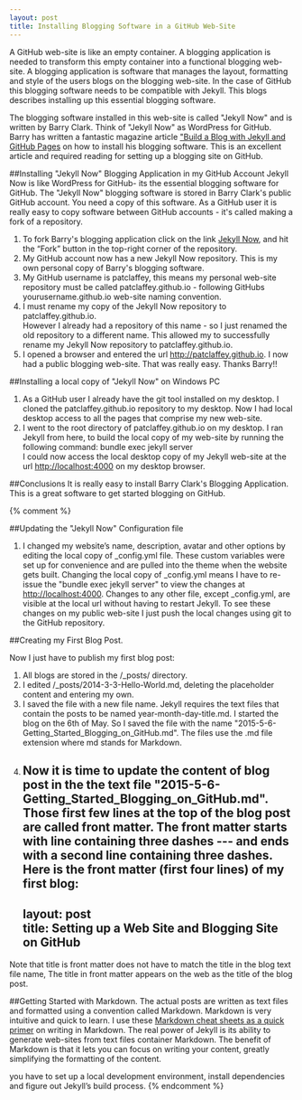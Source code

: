 ```yaml
---
layout: post
title: Installing Blogging Software in a GitHub Web-Site
---
```

A GitHub web-site is like an empty container.
A blogging application is needed to transform this empty container into a functional blogging web-site.
A blogging application is software that manages the layout, formatting and style of the users blogs on the blogging web-site.
In the case of GitHub this blogging software needs to be compatible with Jekyll.
This blogs describes installing up this essential blogging software.


The blogging software installed in this web-site is called "Jekyll Now" and is written by Barry Clark.
Think of "Jekyll Now" as WordPress for GitHub.
Barry has written a fantastic magazine article ["Build a Blog with Jekyll and GitHub Pages](http://www.smashingmagazine.com/2014/08/01/build-blog-jekyll-github-pages/)
on how to install his blogging software.
This is an excellent article and required reading for setting up a blogging site on GitHub.

##Installing "Jekyll Now" Blogging Application in my GitHub Account
Jekyll Now is like WordPress for GitHub- its the essential blogging software for GitHub.
The "Jekyll Now" blogging software is stored in Barry Clark's public GitHub account.
You need a copy of this software.
As a GitHub user it is really easy to copy software between GitHub accounts - it's called making a fork of a repository.

1. To fork Barry's blogging application click on the link [Jekyll Now](http://www.github.com/barryclark/jekyll-now), and hit the “Fork” button in the top-right corner of the repository.
2. My GitHub account now has a new Jekyll Now repository.  This is my own personal copy of Barry's blogging software.
3. My GitHub username is patclaffey, this means my personal web-site repository must be called patclaffey.github.io -
 following GitHubs yourusername.github.io web-site naming convention.
4. I must rename my copy of the Jekyll Now repository to patclaffey.github.io.  
However I already had a repository of this name - so I just renamed the old repository to a different name.
This allowed my to successfully rename my Jekyll Now repository to patclaffey.github.io.
5. I opened a browser and entered the url http://patclaffey.github.io.   I now had a public blogging web-site.  That was really easy.  Thanks Barry!!

##Installing a local copy of "Jekyll Now" on Windows PC

1. As a GitHub user I already have the git tool installed on my desktop.  I cloned the patclaffey.github.io repository to my desktop.
Now I had local desktop access to all the pages that comprise my new web-site.
2. I went to the root directory of patclaffey.github.io on my desktop.
I ran Jekyll from here, to build the local copy of my web-site by running the following command:
    bundle exec jekyll server   
I could now access the local desktop copy of my Jekyll web-site at the url [http://localhost:4000](http://localhost:4000)  on my desktop browser. 

##Conclusions
It is really easy to install Barry Clark's Blogging Application.  This is a great software to get started blogging on GitHub.

{% comment %}

##Updating the "Jekyll Now" Configuration file
1. I changed my website’s name, description, avatar and other options by editing the local copy of _config.yml file.
These custom variables were set up for convenience and are pulled into the theme when the website gets built.
Changing the local copy of _config.yml means I have to re-issue the "bundle exec jekyll server" to view the changes at [http://localhost:4000](http://localhost:4000).
Changes to any other file, except _config.yml, are visible at the local url without having to restart Jekyll.
To see these changes on my public web-site I just push the local changes using git to the GitHub repository.

##Creating my First Blog Post.

Now I just have to publish my first blog post:

1. All blogs are stored in the /_posts/ directory.
2. I edited /_posts/2014-3-3-Hello-World.md, deleting the placeholder content and entering my own.
3. I saved the file with a new file name.
Jekyll requires the text files that contain the posts to be named year-month-day-title.md.
I started the blog on the 6th of May.  So I saved the file with the name "2015-5-6-Getting\_Started\_Blogging\_on\_GitHub.md".
The files use the .md file extension where md stands for Markdown.
4. Now it is time to update the content of blog post in the the text file "2015-5-6-Getting\_Started\_Blogging\_on\_GitHub.md".
Those first few lines at the top of the blog post are called front matter. 
The front matter starts with line containing three dashes --- and ends with a second line containing three dashes.
Here is the front matter (first four lines) of my first blog:     
    ---    
     layout: post    
     title: Setting up a Web Site and Blogging Site on GitHub    
    ---     
Note that title is front matter does not have to match the title in the blog text file name,
The title in front matter appears on the web as the title of the blog post.


##Getting Started with Markdown.
The actual posts are written as text files and formatted using a convention called Markdown.
Markdown is very intuitive and quick to learn.
I use these [Markdown cheat sheets as a quick primer](https://github.com/adam-p/markdown-here/wiki/Markdown-Cheatsheet) on writing in Markdown.
The real power of Jekyll is its ability to generate web-sites from text files container Markdown.
The benefit of Markdown is that it lets you can focus on writing your content, greatly simplifying the formatting of the content.


you have to set up a local development environment, install dependencies and figure out Jekyll’s build process.
{% endcomment %}









